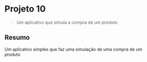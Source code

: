 # Projeto 10
> Um aplicativo que simula a compra de um produto

## Resumo
Um aplicativo simples que faz uma simulação de uma compra de um produto 